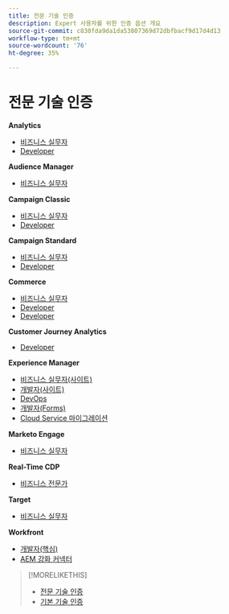 ```yaml
---
title: 전문 기술 인증
description: Expert 사용자를 위한 인증 옵션 개요
source-git-commit: c830fda9da1da53807369d72dbfbacf9d17d4d13
workflow-type: tm+mt
source-wordcount: '76'
ht-degree: 35%

---
```


# 전문 기술 인증

**Analytics**

* [비즈니스 실무자](/help/certifications/aa/aa-e-business.md) <!--AD0-E208-->
* [Developer](/help/certifications/aa/aa-e-developer.md) <!--AD0-E209-->

**Audience Manager**

* [비즈니스 실무자](/help/certifications/aam/aam-e-business.md) <!--AD0-E457-->

**Campaign Classic**

* [비즈니스 실무자](/help/certifications/acc/acc-e-business.md) <!--AD0-E327-->
* [Developer](/help/certifications/acc/acc-e-developer.md) <!--AD0-E330-->

**Campaign Standard**

* [비즈니스 실무자](/help/certifications/acs/acs-e-business.md) <!--AD0-E307-->
* [Developer](/help/certifications/acs/acs-e-developer.md) <!--AD0-E306-->

**Commerce**

* [비즈니스 실무자](/help/certifications/ac/ac-e-business.md) <!--AD0-E708-->
* [Developer](/help/certifications/ac/ac-e-developer.md) <!--AD0-E716-->
* [Developer](/help/certifications/ac/ac-e-fedeveloper.md) <!--AD0-E710-->

**Customer Journey Analytics**

* [Developer](/help/certifications/acja/acja-e-developer.md) <!--AD0-E604-->

**Experience Manager**

* [비즈니스 실무자(사이트)](/help/certifications/aem/aem-sites-e-business.md) <!--AD0-E121-->
* [개발자(사이트)](/help/certifications/aem/aem-sites-e-developer.md) <!--AD0-E134-->
* [DevOps](/help/certifications/aem/aem-devops-e-engineer.md) <!--AD0-E124-->
* [개발자(Forms)](/help/certifications/aem/aem-forms-e-developer.md) <!--AD0-E125-->
* [Cloud Service 마이그레이션](/help/certifications/aem/aem-cs-e-migration.md) <!--AD0-E136-->

**Marketo Engage**

* [비즈니스 실무자](/help/certifications/ame/ame-e-business.md) <!--AD0-E559-->

**Real-Time CDP**

* [비즈니스 전문가](/help/certifications/rtcdp/rtcdp-p-business.md) <!--AD0-E602-->

**Target**

* [비즈니스 실무자](/help/certifications/at/at-e-business.md) <!--AD0-E406-->

**Workfront**

* [개발자(핵심)](/help/certifications/aw/aw-core-e-developer.md) <!--AD0-E904-->
* [AEM 강화 커넥터](/help/certifications/aw/aw-aem-e-connector.md) <!--AD0-E906-->

>[!MORELIKETHIS]
>
>* [전문 기술 인증](professional.md)
>* [기본 기술 인증](master.md)

